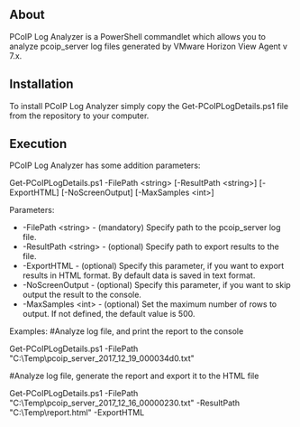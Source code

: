 **About**
--------
PCoIP Log Analyzer is a PowerShell commandlet which allows you to analyze pcoip_server log files generated by VMware Horizon View Agent v 7.x.

**Installation**
--------
To install PCoIP Log Analyzer simply copy the Get-PCoIPLogDetails.ps1 file from the repository to your computer.

**Execution**
--------
PCoIP Log Analyzer has some addition parameters:

Get-PCoIPLogDetails.ps1 -FilePath \<string\> [-ResultPath \<string\>] [-ExportHTML] [-NoScreenOutput] [-MaxSamples \<int\>]
  
Parameters:
-  -FilePath \<string\>   - (mandatory) Specify path to the pcoip_server log file.
-  -ResultPath \<string\> - (optional) Specify path to export results to the file.
-  -ExportHTML          - (optional) Specify this parameter, if you want to export results in HTML format. By default data is saved in text format.
-  -NoScreenOutput      - (optional) Specify this parameter, if you want to skip output the result to the console.
-  -MaxSamples \<int\>    - (optional) Set the maximum number of rows to output. If not defined, the default value is 500.

Examples:
  #Analyze log file, and print the report to the console
  
  Get-PCoIPLogDetails.ps1 -FilePath "C:\Temp\pcoip_server_2017_12_19_000034d0.txt"
  
  #Analyze log file, generate the report and export it to the HTML file
  
  Get-PCoIPLogDetails.ps1 -FilePath "C:\Temp\pcoip_server_2017_12_16_00000230.txt" -ResultPath "C:\Temp\report.html" -ExportHTML
  

